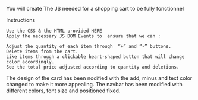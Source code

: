 You will create The JS needed for a shopping cart to be fully fonctionnel

Instructions

    Use the CSS & the HTML provided HERE
    Apply the necessary JS DOM Events to  ensure that we can :

    Adjust the quantity of each item through  “+” and “-” buttons.
    Delete items from the cart.
    Like items through a clickable heart-shaped button that will change color accordingly.
    See the total price adjusted according to quantity and deletions.

The design of the card has been nodified with the add, minus and text color changed to make it more appealing.
The navbar has been modified with different colors, font size and positioned fixed.
